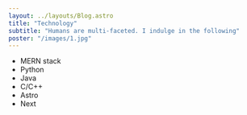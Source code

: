 ```yaml
---
layout: ../layouts/Blog.astro
title: "Technology"
subtitle: "Humans are multi-faceted. I indulge in the following"
poster: "/images/1.jpg"
---
```


- MERN stack
- Python
- Java
- C/C++
- Astro
- Next
